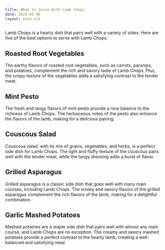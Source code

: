 ```yaml
---
title: What to Serve With Lamb Chops
date: 2025-05-06
layout: base.njk
---
```


Lamb Chops is a hearty dish that pairs well with a variety of sides. Here are five of the best options to serve with Lamb Chops:

## **Roasted Root Vegetables**
The earthy flavors of roasted root vegetables, such as carrots, parsnips, and potatoes, complement the rich and savory taste of Lamb Chops. Plus, the crispy texture of the vegetables adds a satisfying contrast to the tender meat.

## **Mint Pesto**
The fresh and tangy flavors of mint pesto provide a nice balance to the richness of Lamb Chops. The herbaceous notes of the pesto also enhance the flavors of the lamb, making for a delicious pairing.

## **Couscous Salad**
Couscous salad, with its mix of grains, vegetables, and herbs, is a perfect side dish for Lamb Chops. The light and fluffy texture of the couscous pairs well with the tender meat, while the tangy dressing adds a burst of flavor.

## **Grilled Asparagus**
Grilled asparagus is a classic side dish that goes well with many main courses, including Lamb Chops. The smoky and savory flavors of the grilled asparagus complement the rich flavors of the lamb, making for a delightful combination.

## **Garlic Mashed Potatoes**
Mashed potatoes are a staple side dish that pairs well with almost any main course, and Lamb Chops are no exception. The creamy and savory mashed potatoes provide a perfect contrast to the hearty lamb, creating a well-balanced and satisfying meal.